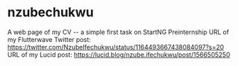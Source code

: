 # nzubechukwu
A web page of my CV -- a simple first task on StartNG Preinternship
URL of my Flutterwave Twitter post: https://twitter.com/NzubeIfechukwu/status/1164493667438084097?s=20
URL of my Lucid post: https://lucid.blog/nzube.ifechukwu/post/1566505250
